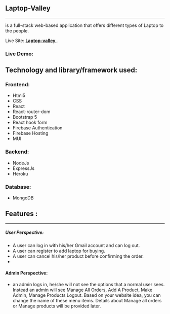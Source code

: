 ## Laptop-Valley

---

is a full-stack web-based application that offers different types of Laptop to the people.

Live Site: **[ Laptop-valley ]()**.

### Live Demo:

## Technology and library/framework used:

### Frontend:

- Html5
- CSS
- React
- React-router-dom
- Bootstrap 5
- React hook form
- Firebase Authentication
- Firebase Hosting
- MUI

### Backend:

- NodeJs
- ExpressJs
- Heroku

### Database:

- MongoDB

## Features :

---

##### User Perspective:

- A user can log in with his/her Gmail account and can log out.
- A user can register to add laptop for buying.
- A user can cancel his/her product before confirming the order.
-

#### Admin Perspective:

- an admin logs in, he/she will not see the options that a normal user sees. Instead an admin will see Manage All Orders, Add A Product, Make Admin, Manage Products Logout. Based on your website idea, you can change the name of these menu items. Details about Manage all orders or Manage products will be provided later.
